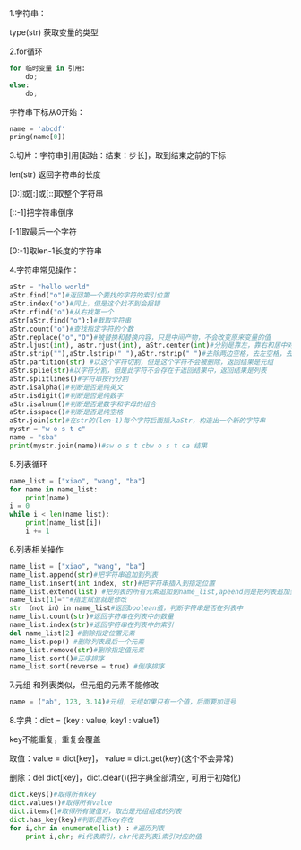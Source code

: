 1.字符串：

type(str) 获取变量的类型

2.for循环

```python
for 临时变量 in 引用:
    do;
else:
    do;
```

字符串下标从0开始：

```python
name = 'abcdf'
pring(name[0])
```

3.切片：字符串引用[起始：结束：步长]，取到结束之前的下标

len(str) 返回字符串的长度

[0:]或[:]或[::]取整个字符串

[::-1]把字符串倒序

[-1]取最后一个字符

[0:-1]取len-1长度的字符串

4.字符串常见操作：

```python
aStr = "hello world"
aStr.find("o")#返回第一个要找的字符的索引位置
aStr.index("o")#同上，但是这个找不到会报错
aStr.rfind("o")#从右找第一个
aStr[aStr.find("o"):]#截取字符串
aStr.count("o")#查找指定字符的个数
aStr.replace("o","O")#被替换和替换内容，只是中间产物，不会改变原来变量的值
aStr.ljust(int), astr.rjust(int), aStr.center(int)#分别是靠左，靠右和居中对齐
aStr.strip(""),aStr.lstrip(" "),aStr.rstrip(" ")#去除两边空格，去左空格，去右空格
aStr.partition(str) #以这个字符切割，但是这个字符不会被删除，返回结果是元组
aStr.splie(str)#以字符分割，但是此字符不会存在于返回结果中，返回结果是列表
aStr.splitlines()#字符串按行分割
aStr.isalpha()#判断是否是纯英文
aStr.isdigit()#判断是否是纯数字
aStr.isalnum()#判断是否是数字和字母的组合
aStr.isspace()#判断是否是纯空格
aStr.join(str)#在str的(len-1)每个字符后面插入aStr，构造出一个新的字符串
mystr = "w o s t c"
name = "sba"
print(mystr.join(name))#sw o s t cbw o s t ca 结果
```

5.列表循环

```python
name_list = ["xiao", "wang", "ba"]
for name in name_list:
    print(name)
i = 0
while i < len(name_list):
    print(name_list[i])
    i += 1
```

6.列表相关操作

```python
name_list = ["xiao", "wang", "ba"]
name_list.append(str)#把字符串追加到列表
name_list.insert(int index, str)#把字符串插入到指定位置
name_list.extend(list) #把列表的所有元素追加到name_list,apeend则是把列表追加到name_list
name_list[1]=""#指定赋值就是修改
str （not in）in name_list#返回boolean值，判断字符串是否在列表中
name_list.count(str)#返回字符串在列表中的数量
name_list.index(str)#返回字符串在列表中的索引
del name_list[2] #删除指定位置元素
name_list.pop() #删除列表最后一个元素
name_list.remove(str)#删除指定值元素
name_list.sort()#正序排序
name_list.sort(reverse = true) #倒序排序
```

7.元组 和列表类似，但元组的元素不能修改

```python
name = ("ab", 123, 3.14)#元组，元组如果只有一个值，后面要加逗号
```

8.字典：dict = {key : value, key1 : value1}

key不能重复，重复会覆盖

取值：value = dict[key]， value = dict.get(key)(这个不会异常)

删除：del dict[key]，dict.clear()(把字典全部清空 , 可用于初始化)

```python
dict.keys()#取得所有key
dict.values()#取得所有value
dict.items()#取得所有键值对，取出是元组组成的列表
dict.has_key(key)#判断是否key存在
for i,chr in enumerate(list) : #遍历列表
    print i,chr; #i代表索引，chr代表列表i索引对应的值
```

